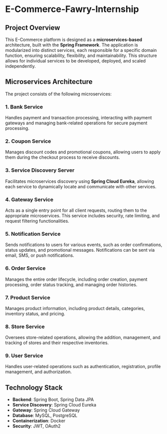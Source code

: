 # E-Commerce-Fawry-Internship

## Project Overview
This E-Commerce platform is designed as a **microservices-based** architecture, built with the **Spring Framework**. The application is modularized into distinct services, each responsible for a specific domain function, ensuring scalability, flexibility, and maintainability. This structure allows for individual services to be developed, deployed, and scaled independently.

## Microservices Architecture
The project consists of the following microservices:

### 1. Bank Service
Handles payment and transaction processing, interacting with payment gateways and managing bank-related operations for secure payment processing.

### 2. Coupon Service
Manages discount codes and promotional coupons, allowing users to apply them during the checkout process to receive discounts.

### 3. Service Discovery Server
Facilitates microservices discovery using **Spring Cloud Eureka**, allowing each service to dynamically locate and communicate with other services.

### 4. Gateway Service
Acts as a single entry point for all client requests, routing them to the appropriate microservices. This service includes security, rate limiting, and request filtering functionalities.

### 5. Notification Service
Sends notifications to users for various events, such as order confirmations, status updates, and promotional messages. Notifications can be sent via email, SMS, or push notifications.

### 6. Order Service
Manages the entire order lifecycle, including order creation, payment processing, order status tracking, and managing order histories.

### 7. Product Service
Manages product information, including product details, categories, inventory status, and pricing.

### 8. Store Service
Oversees store-related operations, allowing the addition, management, and tracking of stores and their respective inventories.

### 9. User Service
Handles user-related operations such as authentication, registration, profile management, and authorization.

## Technology Stack
- **Backend**: Spring Boot, Spring Data JPA
- **Service Discovery**: Spring Cloud Eureka
- **Gateway**: Spring Cloud Gateway
- **Database**: MySQL, PostgreSQL
- **Containerization**: Docker 
- **Security**: JWT, OAuth2 
